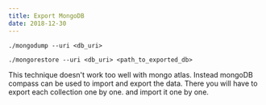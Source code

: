 ```yaml
---
title: Export MongoDB
date: 2018-12-30
---
```


`./mongodump --uri <db_uri>`

`./mongorestore --uri <db_uri> <path_to_exported_db>`

This technique doesn't work too well with mongo atlas. Instead mongoDB compass can be used to import and export the data. There you will have to export each collection one by one. and import it one by one.